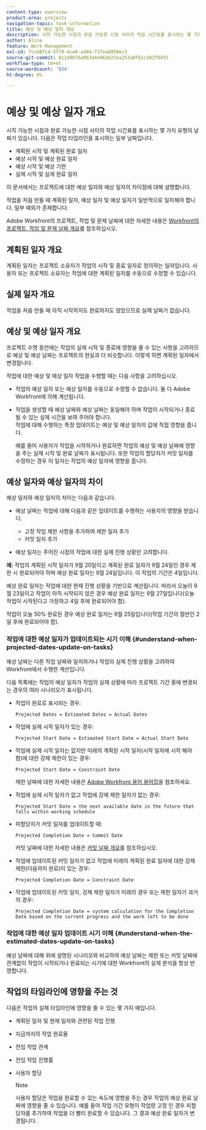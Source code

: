 ```yaml
---
content-type: overview
product-area: projects
navigation-topic: task-information
title: 예상 및 예상 일자 개요
description: 시작 가능한 시점과 완료 가능한 시점 사이의 작업 시간표를 표시하는 몇 가지 유형의 날짜가 있습니다.
author: Alina
feature: Work Management
exl-id: 7cc68fc4-5f79-4ce6-a404-737ea8959ec3
source-git-commit: 811d8076a0b344e863b25aa253a0fb1c102f0435
workflow-type: tm+mt
source-wordcount: '924'
ht-degree: 0%

---
```


# 예상 및 예상 일자 개요

<!--Audited: 07/2024-->

시작 가능한 시점과 완료 가능한 시점 사이의 작업 시간표를 표시하는 몇 가지 유형의 날짜가 있습니다. 다음은 작업 타임라인을 표시하는 일부 날짜입니다.

* 계획된 시작 및 계획된 완료 일자
* 예상 시작 및 예상 완료 일자
* 예상 시작 및 예상 기한
* 실제 시작 및 실제 완료 일자

이 문서에서는 프로젝트에 대한 예상 일자와 예상 일자의 차이점에 대해 설명합니다.

작업을 처음 만들 때 계획된 일자, 예상 일자 및 예상 일자가 일반적으로 일치해야 합니다. 일부 예외가 존재합니다.

Adobe Workfront의 프로젝트, 작업 및 문제 날짜에 대한 자세한 내용은 [Workfront의 프로젝트, 작업 및 문제 날짜 개요](../../../workfront-basics/navigate-workfront/workfront-navigation/definitions-pti-dates.md)를 참조하십시오.

## 계획된 일자 개요

계획된 일자는 프로젝트 소유자가 작업의 시작 및 종료 일자로 정의하는 일자입니다. 사용자 또는 프로젝트 소유자는 작업에 대한 계획된 일자를 수동으로 수정할 수 있습니다.

## 실제 일자 개요

작업을 처음 만들 때 아직 시작하지도 완료하지도 않았으므로 실제 날짜가 없습니다.

## 예상 및 예상 일자 개요

프로젝트 수명 동안에는 작업의 실제 시작 및 종료에 영향을 줄 수 있는 사항을 고려하므로 예상 및 예상 날짜는 프로젝트의 현실과 더 비슷합니다. 이렇게 하면 계획된 일자에서 변경됩니다.

작업에 대한 예상 및 예상 일자 작업을 수행할 때는 다음 사항을 고려하십시오.

* 작업의 예상 일자 또는 예상 일자를 수동으로 수정할 수 없습니다. 둘 다 Adobe Workfront에 의해 계산됩니다.
* 작업을 생성할 때 예상 날짜와 예상 날짜는 동일해야 하며 작업이 시작되거나 종료될 수 있는 실제 시간을 보여 주어야 합니다.\
  작업에 대해 수행하는 특정 업데이트는 예상 및 예상 일자의 값에 직접 영향을 줍니다.

  예를 들어 사용자가 작업을 시작하거나 완료하면 작업의 예상 및 예상 날짜에 영향을 주는 실제 시작 및 완료 날짜가 표시됩니다. 또한 작업의 할당자가 커밋 일자를 수정하는 경우 이 일자는 작업의 예상 일자에 영향을 줍니다.

## 예상 일자와 예상 일자의 차이

예상 일자와 예상 일자의 차이는 다음과 같습니다.

* 예상 날짜는 작업에 대해 다음과 같은 업데이트를 수행하는 사용자의 영향을 받습니다.

   * 고정 작업 제한 사항을 추가하여 제한 일자 추가
   * 커밋 일자 추가

* 예상 일자는 주어진 시점의 작업에 대한 실제 진행 상황만 고려합니다.

**예:** 작업의 계획된 시작 일자가 9월 20일이고 계획된 완료 일자가 9월 24일인 경우 제한 시 완료되어야 하며 예상 완료 일자는 9월 24일입니다. 이 작업의 기간은 4일입니다.

예상 완료 일자는 작업에 대한 현재 진행 상황을 기반으로 계산됩니다. 따라서 오늘이 9월 23일이고 작업이 아직 시작되지 않은 경우 예상 완료 일자는 9월 27일입니다(오늘 작업이 시작된다고 가정하고 4일 후에 완료되어야 함).

작업이 오늘 50% 완료된 경우 예상 완료 일자는 9월 25일입니다(작업 기간의 절반인 2일 후에 완료되어야 함).


### 작업에 대한 예상 일자가 업데이트되는 시기 이해 {#understand-when-projected-dates-update-on-tasks}

예상 날짜는 다른 작업 날짜와 일치하거나 작업의 실제 진행 상황을 고려하여 Workfront에서 수행한 계산입니다.

다음 목록에는 작업의 예상 일자가 작업의 실제 상황에 따라 프로젝트 기간 중에 변경되는 경우의 여러 시나리오가 표시됩니다.

* 작업이 완료로 표시되는 경우:

  `Projected Dates = Estimated Dates = Actual Dates`

* 작업에 실제 시작 일자가 있는 경우:

  `Projected Start Date = Estimated Start Date = Actual Start Date`

* 작업에 실제 시작 일자는 없지만 미래의 계획된 시작 일자(시작 일자에 시작 해야 함)에 대한 강제 제한이 있는 경우:

  `Projected Start Date = Constraint Date`

  제한 날짜에 대한 자세한 내용은 [Adobe Workfront 용어 용어집](../../../workfront-basics/navigate-workfront/workfront-navigation/workfront-terminology-glossary.md)을 참조하세요.

* 작업에 실제 시작 일자가 없고 작업에 강제 제한 일자가 없는 경우:

  `Projected Start Date = the next available date in the future that falls within working schedule`

* 피할당자가 커밋 일자를 업데이트할 때:

  `Projected Completion Date = Commit Date`

  커밋 날짜에 대한 자세한 내용은 [커밋 날짜 개요](../../../manage-work/projects/updating-work-in-a-project/overview-of-commit-dates.md)를 참조하십시오.

* 작업에 업데이트된 커밋 일자가 없고 작업에 미래의 계획된 완료 일자에 대한 강제 제한(다음까지 완료)이 있는 경우:

  `Projected Completion Date = Constraint Date`

* 작업에 업데이트된 커밋 일자, 강제 제한 일자가 미래의 경우 또는 제한 일자가 과거의 경우:

  `Projected Completion Date = system calculation for the Completion Date based on the current progress and the work left to be done`

### 작업에 대한 예상 일자 업데이트 시기 이해 {#understand-when-the-estimated-dates-update-on-tasks}

예상 날짜에 대해 위에 설명된 시나리오와 비교하여 예상 날짜는 제한 또는 커밋 날짜에 관계없이 작업이 시작되거나 완료되는 시기에 대한 Workfront의 실제 분석을 항상 반영합니다.

## 작업의 타임라인에 영향을 주는 것

다음은 작업의 실제 타임라인에 영향을 줄 수 있는 몇 가지 예입니다.

* 계획된 일자 및 현재 일자와 관련된 작업 진행
* 지금까지의 작업 완료율
* 전임 작업 관계
* 전임 작업 진행률
* 사용자 할당

  >[!NOTE]
  >
  >사용자 할당은 작업을 완료할 수 있는 속도에 영향을 주는 경우 작업의 예상 완료 날짜에 영향을 줄 수 있습니다. 예를 들어 작업 기간 유형이 작업량 고정 인 경우 피할당자를 추가하여 작업을 더 빨리 완료할 수 있습니다. 그 결과 예상 완료 일자가 변경됩니다.
